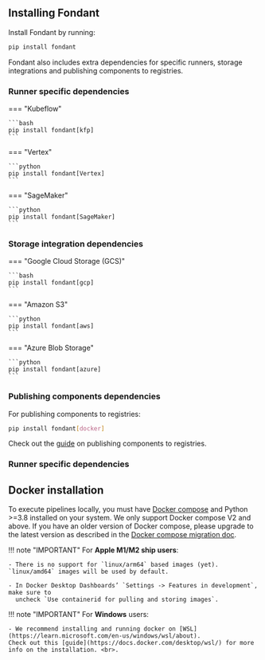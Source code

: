 ## Installing Fondant

Install Fondant by running:

```bash
pip install fondant
```

Fondant also includes extra dependencies for specific runners, storage integrations and publishing components to registries.

### Runner specific dependencies

=== "Kubeflow"

    ```bash
    pip install fondant[kfp]
    ```

=== "Vertex"

    ```python
    pip install fondant[Vertex]
    ```

=== "SageMaker"

    ```python
    pip install fondant[SageMaker]
    ```

### Storage integration dependencies

=== "Google Cloud Storage (GCS)"

    ```bash
    pip install fondant[gcp]
    ```

=== "Amazon S3"

    ```python
    pip install fondant[aws]
    ```

=== "Azure Blob Storage"

    ```python
    pip install fondant[azure]
    ```


### Publishing components dependencies

For publishing components to registries: 

```bash
pip install fondant[docker]
```

Check out the [guide](../components/publishing_components.md) on publishing components to registries.

### Runner specific dependencies


## Docker installation

To execute pipelines locally, you must
have [Docker compose](https://docs.docker.com/compose/install/) and Python >=3.8
installed on your system. We only support Docker compose V2 and above. If you have an older version of
Docker compose, please upgrade to the latest version as described in the [Docker compose migration doc](https://docs.docker.com/compose/migrate/).

!!! note "IMPORTANT"
    For **Apple M1/M2 ship users**: <br>
    
    - There is no support for `linux/arm64` based images (yet). `linux/amd64` images will be used by default.

    - In Docker Desktop Dashboards’ `Settings -> Features in development`, make sure to
      uncheck `Use containerid for pulling and storing images`.

!!! note "IMPORTANT"
    For **Windows** users: <br>
    
    - We recommend installing and running docker on [WSL](https://learn.microsoft.com/en-us/windows/wsl/about). 
    Check out this [guide](https://docs.docker.com/desktop/wsl/) for more info on the installation. <br>.